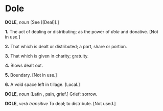 # Dole

**DOLE**, _noun_ \[See [[Deal]].\]

**1.** The act of dealing or distributing; as the power of _dole_ and donative. \[Not in use.\]

**2.** That which is dealt or distributed; a part, share or portion.

**3.** That which is given in charity; gratuity.

**4.** Blows dealt out.

**5.** Boundary. \[Not in use.\]

**6.** A void space left in tillage. \[Local.\]

**DOLE**, _noun_ \[Latin , pain, grief.\] Grief; sorrow.

**DOLE**, _verb transitive_ To deal; to distribute. \[Not used.\]